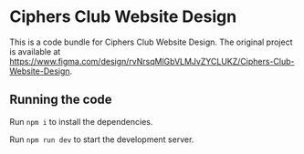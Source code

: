 
  # Ciphers Club Website Design

  This is a code bundle for Ciphers Club Website Design. The original project is available at https://www.figma.com/design/rvNrsqMlGbVLMJvZYCLUKZ/Ciphers-Club-Website-Design.

  ## Running the code

  Run `npm i` to install the dependencies.

  Run `npm run dev` to start the development server.
  